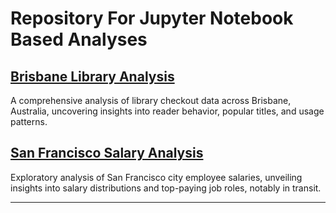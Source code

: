 # Repository For Jupyter Notebook Based Analyses

## [Brisbane Library Analysis](Brisbane_Library_Analysis)
A comprehensive analysis of library checkout data across Brisbane, Australia, uncovering insights into reader behavior, popular titles, and usage patterns.

## [San Francisco Salary Analysis](San_Fran_Analysis)
Exploratory analysis of San Francisco city employee salaries, unveiling insights into salary distributions and top-paying job roles, notably in transit.

---
